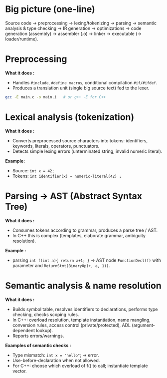 # Big picture (one-line)
Source code → preprocessing → lexing/tokenizing → parsing → semantic analysis & type checking → IR generation → optimizations → code generation (assembly) → assembler (.o) → linker → executable (→ loader/runtime).

# Preprocessing
**What it does :**
- Handles `#include`, `#define macros`, conditional compilation `#if/#ifdef`.
- Produces a translation unit (single big source text) fed to the lexer.
```bash
gcc -E main.c -o main.i   # or g++ -E for C++
```

# Lexical analysis (tokenization)
**What it does :**
- Converts preprocessed source characters into tokens: identifiers, keywords, literals, operators, punctuators.
- Detects simple lexing errors (unterminated string, invalid numeric literal).

**Example:**
- Source: `int x = 42;`
- Tokens: `int identifier(x) = numeric-literal(42) ;`

# Parsing → AST (Abstract Syntax Tree)
**What it does :**
- Consumes tokens according to grammar, produces a parse tree / AST.
- In C++ this is complex (templates, elaborate grammar, ambiguity resolution).

**Example :** 
- parsing `int f(int a){ return a+1; }` → AST node `FunctionDecl(f)` with parameter and `ReturnStmt(BinaryOp(+, a, 1))`.

# Semantic analysis & name resolution
**What it does :**
- Builds symbol table, resolves identifiers to declarations, performs type checking, checks scoping rules.
- In C++: overload resolution, template instantiation, name mangling, conversion rules, access control (private/protected), ADL (argument-dependent lookup).
- Reports errors/warnings.

**Examples of semantic checks :**
- Type mismatch: `int x = "hello"`; → error.
- Use-before-declaration when not allowed.
- For C++: choose which overload of f() to call; instantiate template vector<int>.
